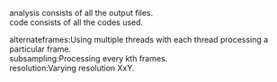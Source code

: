 analysis consists of all the output files.<br>
code consists of all the codes used.<br>

alternateframes:Using multiple threads with each thread processing a particular frame.<br>
subsampling:Processing every kth frames.<br>
resolution:Varying resolution XxY.<br>
